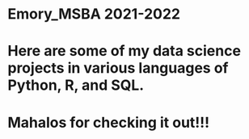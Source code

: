 # Emory_MSBA 2021-2022
# Here are some of my data science projects in various languages of Python, R, and SQL.
# Mahalos for checking it out!!!
